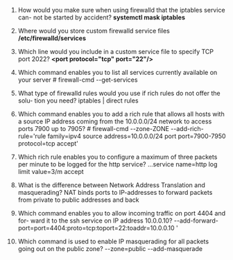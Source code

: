 
1. How would you make sure when using firewalld that the iptables service can-
not be started by accident?
	**systemctl mask iptables**
2. Where would you store custom firewalld service files
	**/etc/firewalld/services**
3. Which line would you include in a custom service file to specify TCP port
2022?
	**\<port protocol="tcp" port="22"/>**
4. Which command enables you to list all services currently available on your
server
	\# firewall-cmd --get-services
5. What type of firewalld rules would you use if rich rules do not offer the solu-
tion you need?
	iptables | direct rules
6. Which command enables you to add a rich rule that allows all hosts with a
source IP address coming from the 10.0.0.0/24 network to access ports 7900
up to 7905?
	\# firewall-cmd --zone-ZONE --add-rich-rule='rule family=ipv4 source address=10.0.0.0/24 port port=7900-7950 protocol=tcp accept'
7. Which rich rule enables you to configure a maximum of three packets per
minute to be logged for the http service?
	...service name=http log limit value=3/m accept
8. What is the difference between Network Address Translation and
masquerading?
	NAT binds ports to IP-addresses to forward packets from private to public addresses and back
9. Which command enables you to allow incoming traffic on port 4404 and for-
ward it to the ssh service on IP address 10.0.0.10?
	--add-forward-port=port=4404:proto=tcp:toport=22:toaddr=10.0.0.10 '

10. Which command is used to enable IP masquerading for all packets going out
on the public zone?
	--zone=public --add-masquerade